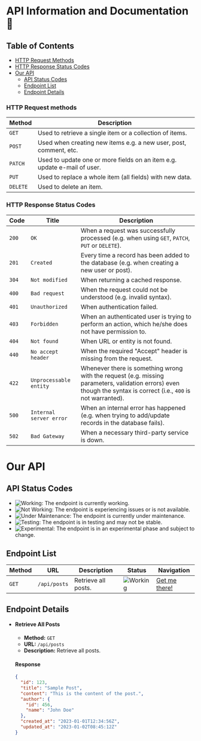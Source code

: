 # API Information and Documentation 📃

## Table of Contents

- [HTTP Request Methods](#http-request-methods)
- [HTTP Response Status Codes](#http-response-status-codes)
- [Our API](#our-api)
  - [API Status Codes](#api-status-codes)
  - [Endpoint List](#endpoint-list)
  - [Endpoint Details](#endpoint-details)

### HTTP Request methods

| Method   | Description                                                              |
| -------- | ------------------------------------------------------------------------ |
| `GET`    | Used to retrieve a single item or a collection of items.                 |
| `POST`   | Used when creating new items e.g. a new user, post, comment, etc.        |
| `PATCH`  | Used to update one or more fields on an item e.g. update e-mail of user. |
| `PUT`    | Used to replace a whole item (all fields) with new data.                 |
| `DELETE` | Used to delete an item.                                                  |

### HTTP Response Status Codes

| Code  | Title                   | Description                                                                                                                                                       |
| ----- | ----------------------- | ----------------------------------------------------------------------------------------------------------------------------------------------------------------- |
| `200` | `OK`                    | When a request was successfully processed (e.g. when using `GET`, `PATCH`, `PUT` or `DELETE`).                                                                    |
| `201` | `Created`               | Every time a record has been added to the database (e.g. when creating a new user or post).                                                                       |
| `304` | `Not modified`          | When returning a cached response.                                                                                                                                 |
| `400` | `Bad request`           | When the request could not be understood (e.g. invalid syntax).                                                                                                   |
| `401` | `Unauthorized`          | When authentication failed.                                                                                                                                       |
| `403` | `Forbidden`             | When an authenticated user is trying to perform an action, which he/she does not have permission to.                                                              |
| `404` | `Not found`             | When URL or entity is not found.                                                                                                                                  |
| `440` | `No accept header`      | When the required "Accept" header is missing from the request.                                                                                                    |
| `422` | `Unprocessable entity`  | Whenever there is something wrong with the request (e.g. missing parameters, validation errors) even though the syntax is correct (i.e., `400` is not warranted). |
| `500` | `Internal server error` | When an internal error has happened (e.g. when trying to add/update records in the database fails).                                                               |
| `502` | `Bad Gateway`           | When a necessary third-party service is down.                                                                                                                     |

# Our API

## API Status Codes

- ![Working](https://img.shields.io/badge/Status-Working-success): The endpoint is currently working.
- ![Not Working](https://img.shields.io/badge/Status-Not%20Working-red): The endpoint is experiencing issues or is not available.
- ![Under Maintenance](https://img.shields.io/badge/Status-Under%20Maintenance-yellow): The endpoint is currently under maintenance.
- ![Testing](https://img.shields.io/badge/Status-Testing-blue): The endpoint is in testing and may not be stable.
- ![Experimental](https://img.shields.io/badge/Status-Experimental-lightblue): The endpoint is in an experimental phase and subject to change.

## Endpoint List

| Method | URL          | Description         | Status                                                          | Navigation                  |
| ------ | ------------ | ------------------- | --------------------------------------------------------------- | --------------------------- |
| `GET`  | `/api/posts` | Retrieve all posts. | ![Working](https://img.shields.io/badge/Status-Working-success) | [Get me there!](#retrieve-all-posts) |

## Endpoint Details

- #### Retrieve All Posts

  - **Method:** `GET`
  - **URL:** `/api/posts`
  - **Description:** Retrieve all posts.

  #### Response

  ```json
  {
    "id": 123,
    "title": "Sample Post",
    "content": "This is the content of the post.",
    "author": {
      "id": 456,
      "name": "John Doe"
    },
    "created_at": "2023-01-01T12:34:56Z",
    "updated_at": "2023-01-02T08:45:12Z"
  }
  ```
